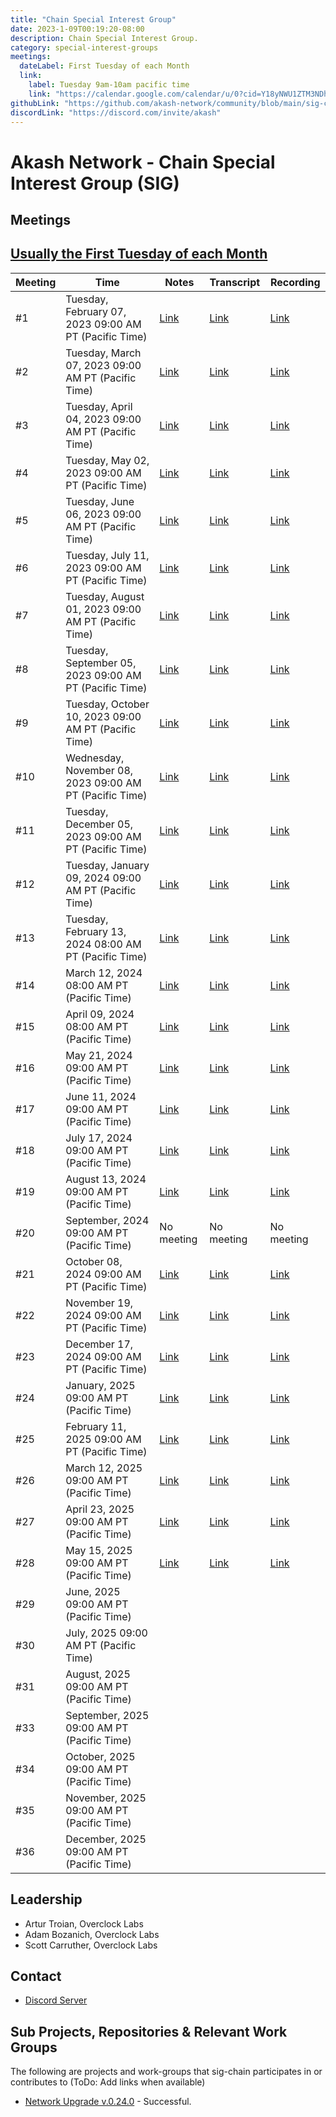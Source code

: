```yaml
---
title: "Chain Special Interest Group"
date: 2023-1-09T00:19:20-08:00
description: Chain Special Interest Group.
category: special-interest-groups
meetings:
  dateLabel: First Tuesday of each Month
  link:
    label: Tuesday 9am-10am pacific time
    link: "https://calendar.google.com/calendar/u/0?cid=Y18yNWU1ZTM3NDhlNGM0YWI3YTU1ZjQxZmJjNWViZWJjYzBhMDNiNDBmYjAyODc4NWYxNDE1OWJmYWViZWExMmUyQGdyb3VwLmNhbGVuZGFyLmdvb2dsZS5jb20"
githubLink: "https://github.com/akash-network/community/blob/main/sig-chain"
discordLink: "https://discord.com/invite/akash"
---
```


# Akash Network - Chain Special Interest Group (SIG)

## Meetings

## [Usually the First Tuesday of each Month](https://calendar.google.com/calendar/u/0?cid=Y18yNWU1ZTM3NDhlNGM0YWI3YTU1ZjQxZmJjNWViZWJjYzBhMDNiNDBmYjAyODc4NWYxNDE1OWJmYWViZWExMmUyQGdyb3VwLmNhbGVuZGFyLmdvb2dsZS5jb20)

| Meeting | Time                                                    | Notes                                                                                             | Transcript                                                                                                   | Recording                                                                                                                    |
| ------- | ------------------------------------------------------- | ------------------------------------------------------------------------------------------------- | ------------------------------------------------------------------------------------------------------------ | ---------------------------------------------------------------------------------------------------------------------------- |
| #1      | Tuesday, February 07, 2023 09:00 AM PT (Pacific Time)   | [Link](https://github.com/akash-network/community/blob/main/sig-chain/meetings/001-2023-02-08.md) | [Link](https://github.com/akash-network/community/blob/main/sig-chain/meetings/001-2023-02-08.md#transcript) | [Link](https://syav3u2trpuey4ercatgjmfetbsgauto4l6dweuzzeakfcfss5hq.arweave.net/lgFd01OL6ExwkRAmZLCkmGRgUm7i_DsSmckAooiyl08) |
| #2      | Tuesday, March 07, 2023 09:00 AM PT (Pacific Time)      | [Link](https://github.com/akash-network/community/blob/main/sig-chain/meetings/002-2023-03-07.md) | [Link](https://github.com/akash-network/community/blob/main/sig-chain/meetings/002-2023-03-07.md#transcript) | [Link](https://bnh5kltqeq2lawpenq3kdfi36yt4djl7gnsflaxset6d5jiucouq.arweave.net/C0_VLnAkNLBZ5Gw2oZUb9ifBpX8zZFWC8iT8PqUUE6k) |
| #3      | Tuesday, April 04, 2023 09:00 AM PT (Pacific Time)      | [Link](https://github.com/akash-network/community/blob/main/sig-chain/meetings/003-2023-04-04.md) | [Link](https://github.com/akash-network/community/blob/main/sig-chain/meetings/003-2023-04-04.md#transcript) | [Link](https://rtk5di5v7ki4rrepzufg5xvx7oakcpukzclwamohbfxn5kcgy3vq.arweave.net/jNXRo7X6kcjEj80Kbt63-4ChPorIl2Axxwlu3qhGxus) |
| #4      | Tuesday, May 02, 2023 09:00 AM PT (Pacific Time)        | [Link](https://github.com/akash-network/community/blob/main/sig-chain/meetings/004-2023-05-02.md) | [Link](https://github.com/akash-network/community/blob/main/sig-chain/meetings/004-2023-05-02.md#transcript) | [Link](https://ilt2quvvl4fkghho2kegz6q7vjpgza5dttrdrvswm6v5isdpsoeq.arweave.net/QueoUrVfCqMc7tKIbPofql5sg6Oc4jjWVmer1Ehvk4k) |
| #5      | Tuesday, June 06, 2023 09:00 AM PT (Pacific Time)       | [Link](https://github.com/akash-network/community/blob/main/sig-chain/meetings/004-2023-05-02.md) | [Link](https://github.com/akash-network/community/blob/main/sig-chain/meetings/004-2023-05-02.md#transcript) | [Link](https://ilt2quvvl4fkghho2kegz6q7vjpgza5dttrdrvswm6v5isdpsoeq.arweave.net/QueoUrVfCqMc7tKIbPofql5sg6Oc4jjWVmer1Ehvk4k) |
| #6      | Tuesday, July 11, 2023 09:00 AM PT (Pacific Time)       | [Link](https://github.com/akash-network/community/blob/main/sig-chain/meetings/006-2023-07-11.md) | [Link](https://github.com/akash-network/community/blob/main/sig-chain/meetings/006-2023-07-11.md#transcript) | [Link](https://sxisediwxnr2rnn2kq4dte3bkw2p7fsbg5h2fuc3tsrgimbgnfkq.arweave.net/ldEiDRa7Y6i1ulQ4OZNhVbT_lkE3T6LQW5yiZDAmaVU) |
| #7      | Tuesday, August 01, 2023 09:00 AM PT (Pacific Time)     | [Link](https://github.com/akash-network/community/blob/main/sig-chain/meetings/007-2023-08-01.md) | [Link](https://github.com/akash-network/community/blob/main/sig-chain/meetings/007-2023-08-01.md#transcript) | [Link](https://ublt6v3ytezl3kaq6ygiaz2zk52wxhmp7khokzmiy2ufgjheanpa.arweave.net/oFc_V3iZMr2oEPYMgGdZV3VrnY_6juVliMaoUyTkA14) |
| #8      | Tuesday, September 05, 2023 09:00 AM PT (Pacific Time)  | [Link](https://github.com/akash-network/community/blob/main/sig-chain/meetings/008-2023-09-05.md) | [Link](https://github.com/akash-network/community/blob/main/sig-chain/meetings/008-2023-09-05.md#transcript) | [Link](https://r67rmtmtcv66e7edkvshs42dzkzhk46xpknlhrtrvzwkvdm464ja.arweave.net/j78WTZMVfeJ8g1VkeXNDyrJ1c9d6mrPGca5sqo2c9xI) |
| #9      | Tuesday, October 10, 2023 09:00 AM PT (Pacific Time)    | [Link](https://github.com/akash-network/community/blob/main/sig-chain/meetings/009-2023-10-10.md) | [Link](https://github.com/akash-network/community/blob/main/sig-chain/meetings/009-2023-10-10.md#transcript) | [Link](https://nyvxvysvdc5oz5zwbmxrvtkyh2n2rrsqkopr2gxgpd7gkptvvsyq.arweave.net/bit64lUYuuz3NgsvGs1YPpuoxlBTnx0a5nj-ZT51rLE) |
| #10     | Wednesday, November 08, 2023 09:00 AM PT (Pacific Time) | [Link](https://github.com/akash-network/community/blob/main/sig-chain/meetings/010-2023-11-08.md) | [Link](https://github.com/akash-network/community/blob/main/sig-chain/meetings/010-2023-11-08.md#transcript) | [Link](https://sshyyg4r3uoeixzudilhwdkncekgk3yw5m6mulso6foidluersuq.arweave.net/lI-MG5HdHERfNBoWew1NERRlbxbrPMouTvFcga6EjKk) |
| #11     | Tuesday, December 05, 2023 09:00 AM PT (Pacific Time)   | [Link](https://github.com/akash-network/community/blob/main/sig-chain/meetings/011-2023-12-05.md) | [Link](https://github.com/akash-network/community/blob/main/sig-chain/meetings/011-2023-12-05.md#transcript) | [Link](https://ak4u4umlhafhkfu5jjckivcgokrrwkzzitwtwpoy5axl6soc5paq.arweave.net/ArlOUYs4CnUWnUpEpFRGcqMbKzlE7Ts92Oguv0nC68E) |
| #12     | Tuesday, January 09, 2024 09:00 AM PT (Pacific Time)    | [Link](https://github.com/akash-network/community/blob/main/sig-chain/meetings/012-2024-01-09.md) | [Link](https://github.com/akash-network/community/blob/main/sig-chain/meetings/012-2024-01-09.md#transcript) | [Link](https://p2eg6ctrzmvcgqmibhpnvtje32gi3rt3nzdyjocfohwt6kiddsma.arweave.net/fohvCnHLKiNBiAne2s0k3oyNxntuR4S4RXHtPykDHJg) |
| #13     | Tuesday, February 13, 2024 08:00 AM PT (Pacific Time)   | [Link](https://github.com/akash-network/community/blob/main/sig-chain/meetings/013-2024-02-13.md) | [Link](https://github.com/akash-network/community/blob/main/sig-chain/meetings/013-2024-02-13.md#transcript) | [Link](https://swcn57cpu3ttvpgaf7e52xsv5wil57wtyredtvnd6bprntawwl3a.arweave.net/lYTe_E-m5zq8wC_J3V5V7ZC-_tPESDnVo_BfFswWsvY) |
| #14     | March 12, 2024 08:00 AM PT (Pacific Time)               | [Link](https://github.com/akash-network/community/blob/main/sig-chain/meetings/014-2024-03-12.md) | [Link](https://github.com/akash-network/community/blob/main/sig-chain/meetings/014-2024-03-12.md#transcript) | [Link](https://bwp7ef3o435ht3azllxhma3vbj4u4x4zgtlx3tfc44gjnjkanyqa.arweave.net/DZ_yF27m-nnsGVrudgN1CnlOX5k0133MoucMlqVAbiA) |
| #15     | April 09, 2024 08:00 AM PT (Pacific Time)               | [Link](https://github.com/akash-network/community/blob/main/sig-chain/meetings/015-2024-04-09.md) | [Link](https://github.com/akash-network/community/blob/main/sig-chain/meetings/015-2024-04-09.md#transcript) | [Link](https://qv5qbltorrogit5i3qvsihngxzevuweduyauwodu5rk3yhysu3xq.arweave.net/hXsArm6MXGRPqNwrJB2mvklaWIOmAUs4dOxVvB8Spu8) |
| #16     | May 21, 2024 09:00 AM PT (Pacific Time)                 | [Link](https://github.com/akash-network/community/blob/main/sig-chain/meetings/016-2024-05-21.md) | [Link](https://github.com/akash-network/community/blob/main/sig-chain/meetings/016-2024-05-21.md#transcript) | [Link](https://t7vun4ttnoelbnwkis4rf7eacagljw7a5tsobsuujmsiycgjdpna.arweave.net/n-tG8nNriLC2ykS5EvyAEAy02-Ds5ODKlEskjAjJG9o) |
| #17     | June 11, 2024 09:00 AM PT (Pacific Time)                | [Link](https://github.com/akash-network/community/blob/main/sig-chain/meetings/017-2024-06-11.md) | [Link](https://github.com/akash-network/community/blob/main/sig-chain/meetings/017-2024-06-11.md#transcript) | [Link](https://g6qelhldnaj52ry4xc56kge2wjrswqfgxrqs4iduth4cpqpndlfq.arweave.net/N6BFnWNoE91HHLi75RiasmMrQKa8YS4gdJn4J8HtGss) |
| #18     | July 17, 2024 09:00 AM PT (Pacific Time)                | [Link](https://github.com/akash-network/community/blob/main/sig-chain/meetings/018-2024-07-17.md) | [Link](https://github.com/akash-network/community/blob/main/sig-chain/meetings/018-2024-07-17.md#transcript) | [Link](https://556xxz5f7wcokgit5qlznxtkdvmdkcrafobpcwztrytgflmcifjq.arweave.net/731756X9hOUZE-wXlt5qHVg1CiArgvFbM44mYq2CQVM) |
| #19     | August 13, 2024 09:00 AM PT (Pacific Time)              | [Link](https://github.com/akash-network/community/blob/main/sig-chain/meetings/019-2024-08-13.md) | [Link](https://github.com/akash-network/community/blob/main/sig-chain/meetings/019-2024-08-13.md#transcript) | [Link](https://bcp7f4xex34ci3vtw7rfaeonelh52dkaqdb26xjfs67jojmips7a.arweave.net/CJ_y8uS--CRus7fiUBHNIs_dDUCAw69dJZe-lyWIfL4) |
| #20     | September, 2024 09:00 AM PT (Pacific Time)              | No meeting                                                                                        | No meeting                                                                                                   | No meeting                                                                                                                   |
| #21     | October 08, 2024 09:00 AM PT (Pacific Time)             | [Link](https://github.com/akash-network/community/blob/main/sig-chain/meetings/020-2024-10-08.md) | [Link](https://github.com/akash-network/community/blob/main/sig-chain/meetings/020-2024-10-08.md#transcript) | [Link](https://z6a66fr3xktpajzb5upa5vnaxjls3e4skjeyhce46ctxuhk4fzja.arweave.net/z4HvFju6pvAnIe0eDtWgulctk5JSSYOInPCneh1cLlI) |
| #22     | November 19, 2024 09:00 AM PT (Pacific Time)            | [Link](https://github.com/akash-network/community/blob/main/sig-chain/meetings/021-2024-11-19.md) | [Link](https://github.com/akash-network/community/blob/main/sig-chain/meetings/021-2024-11-19.md#transcript) | [Link](https://3gxdydiienampxxepmafcpjwtyjfyrzamvis24vedh365ekxwbjq.arweave.net/2a48DQgjQMfe5HsAUT02nhJcRyBlUS1ypBn37pFXsFM) |
| #23     | December 17, 2024 09:00 AM PT (Pacific Time)            | [Link](https://github.com/akash-network/community/blob/main/sig-chain/meetings/022-2024-12-17.md) | [Link](https://github.com/akash-network/community/blob/main/sig-chain/meetings/022-2024-12-17.md#transcript) | [Link](https://ho3g44dkfdiz2curf5kxtq2uvb6zhxydnw6elfpptqd56hnajraq.arweave.net/O7ZucGoo0Z0KkS9VecNUqH2T3wNtvEWV75wH3x2gTEE) |
| #24     | January, 2025 09:00 AM PT (Pacific Time)                | [Link](https://github.com/akash-network/community/blob/main/sig-chain/meetings/023-2025-01-14.md) | [Link](https://github.com/akash-network/community/blob/main/sig-chain/meetings/023-2025-01-14.md#transcript) | [Link](https://36yakcm4vvlqyxtsdazt7pnkajwrc2qlrenzr6kkhwszeya6lgoa.arweave.net/37AFCZytVwxechgzP72qAm0RaguJG5j5Sj2lkmAeWZw) |
| #25     | February 11, 2025 09:00 AM PT (Pacific Time)            | [Link](https://github.com/akash-network/community/blob/main/sig-chain/meetings/024-2025-02-11.md) | [Link](https://github.com/akash-network/community/blob/main/sig-chain/meetings/024-2025-02-11.md#transcript) | [Link](https://c3kekwiljt434lc5ivhynrbkhea5ktklaa5hq3ejkkmrtt6uzqwa.arweave.net/FtRFWQtM-b4sXUVPhsQqOQHVTUsAOnhsiVKZGc_UzCw) |
| #26     | March 12, 2025 09:00 AM PT (Pacific Time)               | [Link](https://github.com/akash-network/community/blob/main/sig-chain/meetings/025-2025-03-12.md) | [Link](https://github.com/akash-network/community/blob/main/sig-chain/meetings/025-2025-03-12.md#transcript) | [Link](https://ovlqvza3gpgkn5uo2g7suk4p2j2osvf6xw3nuhxq4juuss77k7ga.arweave.net/dVcK5BszzKb2jtG_KiuP0nTpVL69ttoe8OJpSUv_V8w) |
| #27     | April 23, 2025 09:00 AM PT (Pacific Time) | [Link](https://github.com/akash-network/community/blob/main/sig-chain/meetings/026-2025-04-23.md)   |[Link](https://github.com/akash-network/community/blob/main/sig-chain/meetings/026-2025-04-23.md#transcript)  |[Link](https://ix4pircqptmfzkeiph34v3fbalopzly6hnum63ns6xua36stqkca.arweave.net/Rfj0RFB82FyoiHn3yuyhAtz8rx47aM9tsvXoDfpTgoQ) 
| #28     | May 15, 2025 09:00 AM PT (Pacific Time)  | [Link]( https://github.com/akash-network/community/blob/main/sig-chain/meetings/027-2025-05-15.md )  | [Link](  https://github.com/akash-network/community/blob/main/sig-chain/meetings/027-2025-05-15.md#transcript ) |[Link]( https://h5np6nxlal2wk4nj5iyeoxhvkvfqjch4lxowrebg6jh5k7dnodfa.arweave.net/P1r_NusC9WVxqeowR1z1VUsEiPxd3WiQJvJP1XxtcMo)
| #29     | June, 2025 09:00 AM PT (Pacific Time)                   |                                                                                                   |                                                                                                              |
| #30     | July, 2025 09:00 AM PT (Pacific Time)                   |                                                                                                   |                                                                                                              |
| #31     | August, 2025 09:00 AM PT (Pacific Time)                 |                                                                                                   |                                                                                                              |
| #33     | September, 2025 09:00 AM PT (Pacific Time)              |                                                                                                   |                                                                                                              |
| #34     | October, 2025 09:00 AM PT (Pacific Time)                |                                                                                                   |                                                                                                              |
| #35     | November, 2025 09:00 AM PT (Pacific Time)               |                                                                                                   |                                                                                                              |
| #36     | December, 2025 09:00 AM PT (Pacific Time)               |                                                                                                   |                                                                                                              |

## Leadership

- Artur Troian, Overclock Labs
- Adam Bozanich, Overclock Labs
- Scott Carruther, Overclock Labs

## Contact

- [Discord Server](https://discord.com/channels/747885925232672829/1062751164065665114/1072560907831484487)

## Sub Projects, Repositories & Relevant Work Groups

The following are projects and work-groups that sig-chain participates in or contributes to (ToDo: Add links when available)

- [Network Upgrade v.0.24.0](https://github.com/akash-network/support/issues/73) - Successful.
